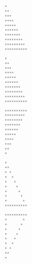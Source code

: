 ```python
*
**
***
****
*****
******
*******
********
*********
**********
```
```python
*
**
***
****
*****
******
*******
********
*********
**********
```
```python
**********
*********
********
*******
******
*****
****
***
**
*
```
```python
*
**
* *
*  *
*   *
*    *
*     *
*      *
*       *
**********
```
```python
**********
*       *
*      *
*     *
*    *
*   *
*  *
* *
**
*
```
